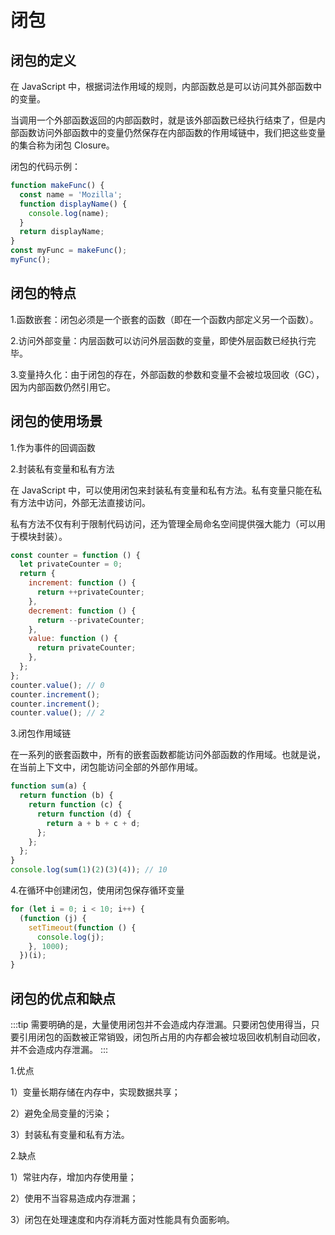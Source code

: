 # 闭包

## 闭包的定义

在 JavaScript 中，根据词法作用域的规则，内部函数总是可以访问其外部函数中的变量。

当调用一个外部函数返回的内部函数时，就是该外部函数已经执行结束了，但是内部函数访问外部函数中的变量仍然保存在内部函数的作用域链中，我们把这些变量的集合称为闭包 Closure。

闭包的代码示例：

```js
function makeFunc() {
  const name = 'Mozilla';
  function displayName() {
    console.log(name);
  }
  return displayName;
}
const myFunc = makeFunc();
myFunc();
```

## 闭包的特点

1.函数嵌套：闭包必须是一个嵌套的函数（即在一个函数内部定义另一个函数）。

2.访问外部变量：内层函数可以访问外层函数的变量，即使外层函数已经执行完毕。

3.变量持久化：由于闭包的存在，外部函数的参数和变量不会被垃圾回收（GC），因为内部函数仍然引用它。

## 闭包的使用场景

1.作为事件的回调函数

2.封装私有变量和私有方法

在 JavaScript 中，可以使用闭包来封装私有变量和私有方法。私有变量只能在私有方法中访问，外部无法直接访问。

私有方法不仅有利于限制代码访问，还为管理全局命名空间提供强大能力（可以用于模块封装）。

```js
const counter = function () {
  let privateCounter = 0;
  return {
    increment: function () {
      return ++privateCounter;
    },
    decrement: function () {
      return --privateCounter;
    },
    value: function () {
      return privateCounter;
    },
  };
};
counter.value(); // 0
counter.increment();
counter.increment();
counter.value(); // 2
```

3.闭包作用域链

在一系列的嵌套函数中，所有的嵌套函数都能访问外部函数的作用域。也就是说，在当前上下文中，闭包能访问全部的外部作用域。

```js
function sum(a) {
  return function (b) {
    return function (c) {
      return function (d) {
        return a + b + c + d;
      };
    };
  };
}
console.log(sum(1)(2)(3)(4)); // 10
```

4.在循环中创建闭包，使用闭包保存循环变量

```js
for (let i = 0; i < 10; i++) {
  (function (j) {
    setTimeout(function () {
      console.log(j);
    }, 1000);
  })(i);
}
```

## 闭包的优点和缺点

:::tip
需要明确的是，大量使用闭包并不会造成内存泄漏。只要闭包使用得当，只要引用闭包的函数被正常销毁，闭包所占用的内存都会被垃圾回收机制自动回收，并不会造成内存泄漏。
:::

1.优点

1）变量长期存储在内存中，实现数据共享；

2）避免全局变量的污染；

3）封装私有变量和私有方法。

2.缺点

1）常驻内存，增加内存使用量；

2）使用不当容易造成内存泄漏；

3）闭包在处理速度和内存消耗方面对性能具有负面影响。
